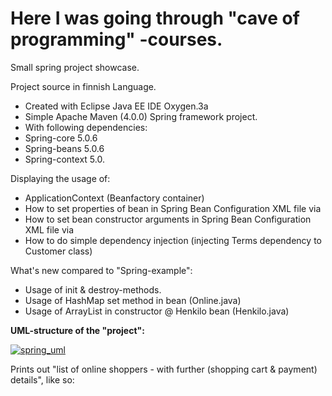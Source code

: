 # Here I was going through "cave of programming" -courses.


Small spring project showcase.

Project source in finnish Language.

* Created with Eclipse Java EE IDE Oxygen.3a
* Simple Apache Maven (4.0.0) Spring framework project.
* With following dependencies:
* Spring-core 5.0.6
* Spring-beans 5.0.6
* Spring-context 5.0.

Displaying the usage of:
* ApplicationContext (Beanfactory container) 
* How to set properties of bean in Spring Bean Configuration XML file via 
* How to set bean constructor arguments in Spring Bean Configuration XML file via 
* How to do simple dependency injection (injecting Terms dependency to Customer class)

What's new compared to "Spring-example":
* Usage of init & destroy-methods.
* Usage of HashMap set method in bean (Online.java)
* Usage of ArrayList in constructor @ Henkilo bean (Henkilo.java)

<b> UML-structure of the "project":</b>

<a href="https://imgbb.com/"><img src="https://image.ibb.co/iChgf8/spring_uml.png" alt="spring_uml" border="0"></a>

Prints out "list of online shoppers - with further (shopping cart & payment) details", like so:
